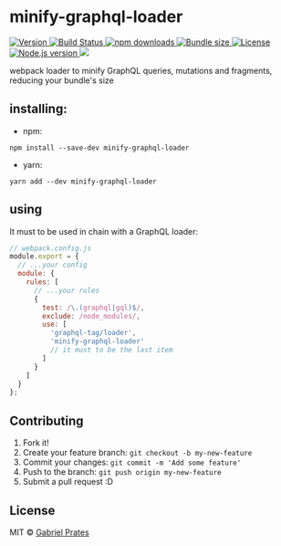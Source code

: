 # minify-graphql-loader

<a href="https://www.npmjs.com/package/minify-graphql-loader">
<img src="https://img.shields.io/npm/v/minify-graphql-loader" alt="Version" />
</a>

<a href="https://travis-ci.org/gabsprates/minify-graphql-loader">
<img src="https://travis-ci.org/gabsprates/minify-graphql-loader.svg?branch=master" alt="Build Status" />
</a>

<a href="https://www.npmjs.com/package/minify-graphql-loader">
<img src="https://img.shields.io/npm/dw/minify-graphql-loader" alt="npm downloads" />
</a>

<a href="https://bundlephobia.com/result?p=minify-graphql-loader">
<img src="https://img.shields.io/bundlephobia/minzip/minify-graphql-loader" alt="Bundle size" />
</a>

<a href="https://github.com/gabsprates/minify-graphql-loader/blob/master/LICENSE">
<img src="https://img.shields.io/github/license/gabsprates/minify-graphql-loader" alt="License" />
</a>

<a href="https://github.com/gabsprates/minify-graphql-loader/">
<img src="https://img.shields.io/node/v/minify-graphql-loader" alt="Node.js version" />
</a>

<a href="https://codecov.io/gh/rockysantiago/minify-graphql-loader">
  <img src="https://codecov.io/gh/rockysantiago/minify-graphql-loader/branch/master/graph/badge.svg" />
</a>

webpack loader to minify GraphQL queries, mutations and fragments, reducing your bundle's size

## installing:

- npm:

```
npm install --save-dev minify-graphql-loader
```

- yarn:

```
yarn add --dev minify-graphql-loader
```

## using

It must to be used in chain with a GraphQL loader:

```javascript
// webpack.config.js
module.export = {
  // ...your config
  module: {
    rules: [
      // ...your rules
      {
        test: /\.(graphql|gql)$/,
        exclude: /node_modules/,
        use: [
          'graphql-tag/loader',
          'minify-graphql-loader'
          // it must to be the last item
        ]
      }
    ]
  }
};
```

## Contributing

1. Fork it!
2. Create your feature branch: `git checkout -b my-new-feature`
3. Commit your changes: `git commit -m 'Add some feature'`
4. Push to the branch: `git push origin my-new-feature`
5. Submit a pull request :D

## License

MIT © [Gabriel Prates](http://gabrielprates.com)
